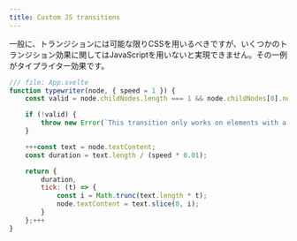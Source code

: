 ```yaml
---
title: Custom JS transitions
---
```


一般に、トランジションには可能な限りCSSを用いるべきですが、いくつかのトランジション効果に関してはJavaScriptを用いないと実現できません。その一例がタイプライター効果です。

```js
/// file: App.svelte
function typewriter(node, { speed = 1 }) {
	const valid = node.childNodes.length === 1 && node.childNodes[0].nodeType === Node.TEXT_NODE;

	if (!valid) {
		throw new Error(`This transition only works on elements with a single text node child`);
	}

	+++const text = node.textContent;
	const duration = text.length / (speed * 0.01);

	return {
		duration,
		tick: (t) => {
			const i = Math.trunc(text.length * t);
			node.textContent = text.slice(0, i);
		}
	};+++
}
```
